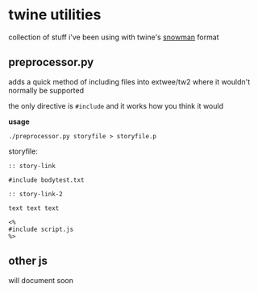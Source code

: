 # twine utilities

collection of stuff i've been using with twine's [snowman](https://videlais.github.io/snowman/#/) format

## preprocessor.py

adds a quick method of including files into extwee/tw2 where it wouldn't normally be supported

the only directive is `#include` and it works how you think it would

**usage**

```
./preprocessor.py storyfile > storyfile.p
```

storyfile:
```
:: story-link

#include bodytest.txt

:: story-link-2

text text text

<%
#include script.js
%>
```

## other js

will document soon